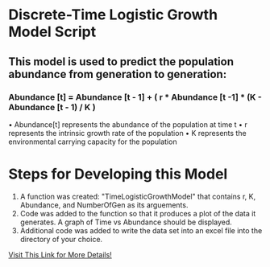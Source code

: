 # Discrete-Time Logistic Growth Model Script 

## This model is used to predict the population abundance from generation to generation:

### Abundance [t] = Abundance [t - 1] + ( r * Abundance [t -1] * (K - Abundance [t - 1) / K  )

 • Abundance[t] represents the abundance of the population at time t
 • r represents the intrinsic growth rate of the population 
• K represents the environmental carrying capacity for the population 

# Steps for Developing this Model 

1. A function was created: "TimeLogisticGrowthModel" that contains r, K, Abundance, and NumberOfGen as its arguements. 
2. Code was added to the function so that it produces a plot of the data it generates. A graph of Time vs Abundance should be displayed. 
3. Additional code was added to write the data set into an excel file into the directory of your choice. 

[Visit This Link for More Details!](**github.com/flaxmans/CompBio_on_git/blob/master/Labs/Lab08/Lab08_documentation_and_metadata.md**)



